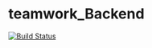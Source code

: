 # teamwork_Backend
[![Build Status](https://travis-ci.org/otienodominic/teamwork_Backend.svg?branch=master)](https://travis-ci.org/otienodominic/teamwork_Backend)